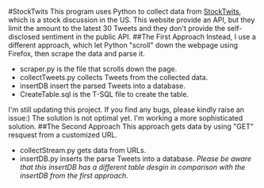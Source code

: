 #StockTwits
This program uses Python to collect data from [StockTwits](http://stocktwits.com/), which is a stock discussion in the US.
This website provide an API, but they limit the amount to the latest 30 Tweets and they don't provide the self-disclosed sentiment in the public API.
##The First Approach
Instead, I use a different approach, which let Python "scroll" down the webpage using Firefox, then scrape the data and parse it.
 - scraper.py is the file that scrolls down the page.
 - collectTweets.py collects Tweets from the collected data.
 - insertDB insert the parsed Tweets into a database.
 - CreateTable.sql is the T-SQL file to create the table.
 
I'm still updating this project. If you find any bugs, please kindly raise an issue:)
The solution is not optimal yet. I'm working a more sophisticated solution.
##The Second Approach
This approach gets data by using "GET" resquest from a customized URL.
- collectStream.py gets data from URLs.
- insertDB.py inserts the parse Tweets into a database. *Please be aware that this insertDB has a different table desgin in comparison with the insertDB from the first approach*.

